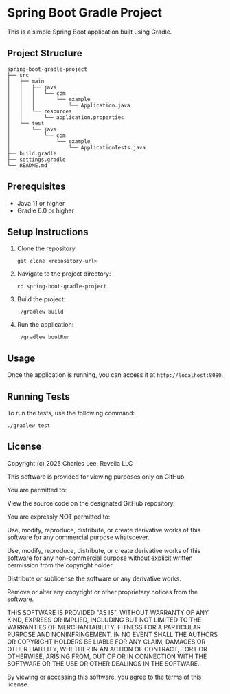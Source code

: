 # Spring Boot Gradle Project

This is a simple Spring Boot application built using Gradle. 

## Project Structure

```
spring-boot-gradle-project
├── src
│   ├── main
│   │   ├── java
│   │   │   └── com
│   │   │       └── example
│   │   │           └── Application.java
│   │   └── resources
│   │       └── application.properties
│   └── test
│       └── java
│           └── com
│               └── example
│                   └── ApplicationTests.java
├── build.gradle
├── settings.gradle
└── README.md
```

## Prerequisites

- Java 11 or higher
- Gradle 6.0 or higher

## Setup Instructions

1. Clone the repository:
   ```
   git clone <repository-url>
   ```

2. Navigate to the project directory:
   ```
   cd spring-boot-gradle-project
   ```

3. Build the project:
   ```
   ./gradlew build
   ```

4. Run the application:
   ```
   ./gradlew bootRun
   ```

## Usage

Once the application is running, you can access it at `http://localhost:8080`.

## Running Tests

To run the tests, use the following command:
```
./gradlew test
```

## License

Copyright (c) 2025 Charles Lee, Reveila LLC

This software is provided for viewing purposes only on GitHub.

You are permitted to:

View the source code on the designated GitHub repository.

You are expressly NOT permitted to:

Use, modify, reproduce, distribute, or create derivative works of this software for any commercial purpose whatsoever.

Use, modify, reproduce, distribute, or create derivative works of this software for any non-commercial purpose without explicit written permission from the copyright holder.

Distribute or sublicense the software or any derivative works.

Remove or alter any copyright or other proprietary notices from the software.

THIS SOFTWARE IS PROVIDED "AS IS", WITHOUT WARRANTY OF ANY KIND, EXPRESS OR IMPLIED, INCLUDING BUT NOT LIMITED TO THE WARRANTIES OF MERCHANTABILITY, FITNESS FOR A PARTICULAR PURPOSE AND NONINFRINGEMENT. IN NO EVENT SHALL THE AUTHORS OR COPYRIGHT HOLDERS BE LIABLE FOR ANY CLAIM, DAMAGES OR OTHER LIABILITY, WHETHER IN AN ACTION OF CONTRACT, TORT OR OTHERWISE, ARISING FROM, OUT OF OR IN CONNECTION WITH THE SOFTWARE OR THE USE OR OTHER DEALINGS IN THE SOFTWARE.

By viewing or accessing this software, you agree to the terms of this license.
